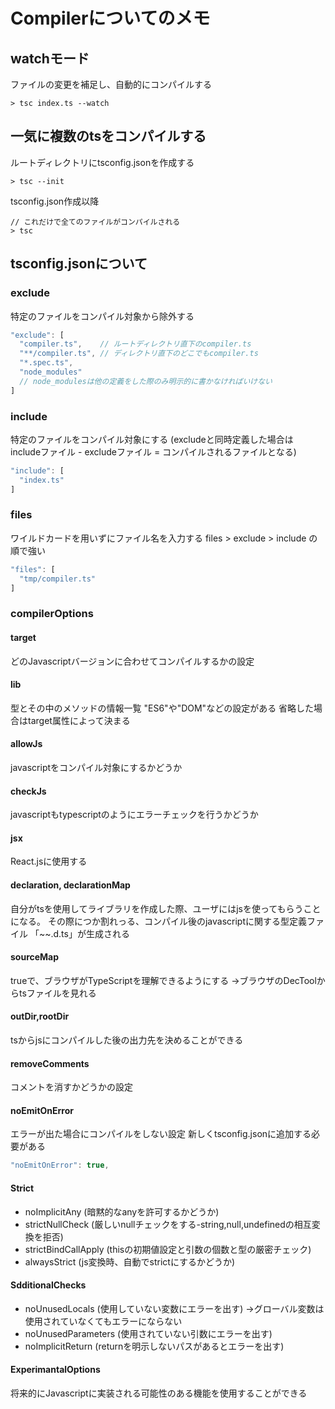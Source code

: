# Compilerについてのメモ

## watchモード
ファイルの変更を補足し、自動的にコンパイルする

```
> tsc index.ts --watch
```

## 一気に複数のtsをコンパイルする
ルートディレクトリにtsconfig.jsonを作成する
```
> tsc --init
```

tsconfig.json作成以降
```
// これだけで全てのファイルがコンパイルされる
> tsc
```

## tsconfig.jsonについて
### exclude
特定のファイルをコンパイル対象から除外する
```javascript
"exclude": [
  "compiler.ts",    // ルートディレクトリ直下のcompiler.ts 
  "**/compiler.ts", // ディレクトリ直下のどこでもcompiler.ts
  "*.spec.ts",
  "node_modules"   
  // node_modulesは他の定義をした際のみ明示的に書かなければいけない
]
```

### include
特定のファイルをコンパイル対象にする
(excludeと同時定義した場合は includeファイル - excludeファイル = コンパイルされるファイルとなる)
```javascript
"include": [
  "index.ts"
]
```

### files
ワイルドカードを用いずにファイル名を入力する
files > exclude > include の順で強い
```javascript
"files": [
  "tmp/compiler.ts"
]
```

### compilerOptions

#### target
どのJavascriptバージョンに合わせてコンパイルするかの設定

#### lib
型とその中のメソッドの情報一覧
"ES6"や"DOM"などの設定がある
省略した場合はtarget属性によって決まる

#### allowJs
javascriptをコンパイル対象にするかどうか

#### checkJs
javascriptもtypescriptのようにエラーチェックを行うかどうか

#### jsx
React.jsに使用する

#### declaration, declarationMap
自分がtsを使用してライブラリを作成した際、ユーザにはjsを使ってもらうことになる。
その際につか割れっる、コンパイル後のjavascriptに関する型定義ファイル
「~~.d.ts」が生成される

#### sourceMap
trueで、ブラウザがTypeScriptを理解できるようにする
→ブラウザのDecToolからtsファイルを見れる

#### outDir,rootDir
tsからjsにコンパイルした後の出力先を決めることができる

#### removeComments
コメントを消すかどうかの設定

#### noEmitOnError
エラーが出た場合にコンパイルをしない設定
新しくtsconfig.jsonに追加する必要がある
```javascript
"noEmitOnError": true,
```

#### Strict
- noImplicitAny (暗黙的なanyを許可するかどうか)
- strictNullCheck (厳しいnullチェックをする-string,null,undefinedの相互変換を拒否)
- strictBindCallApply (thisの初期値設定と引数の個数と型の厳密チェック)
- alwaysStrict (js変換時、自動でstrictにするかどうか)

#### SdditionalChecks
- noUnusedLocals (使用していない変数にエラーを出す)
  →グローバル変数は使用されていなくてもエラーにならない
- noUnusedParameters (使用されていない引数にエラーを出す)
- noImplicitReturn (returnを明示しないパスがあるとエラーを出す)

#### ExperimantalOptions
将来的にJavascriptに実装される可能性のある機能を使用することができる

